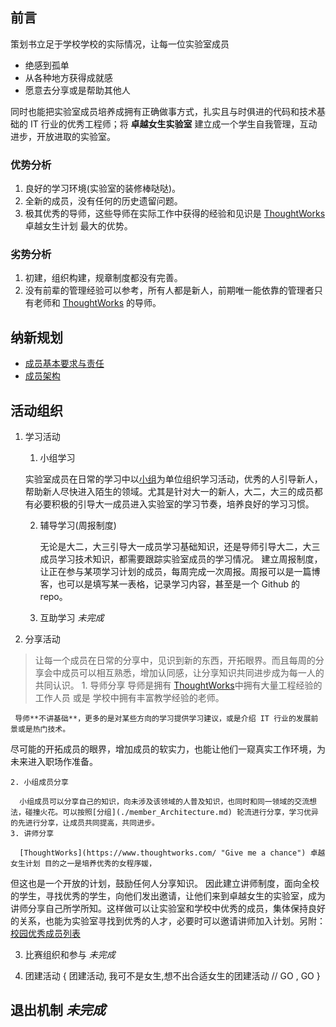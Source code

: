 ## 前言
   策划书立足于学校学校的实际情况，让每一位实验室成员
   - 绝感到孤单
   - 从各种地方获得成就感
   - 愿意去分享或是帮助其他人
    
同时也能把实验室成员培养成拥有正确做事方式，扎实且与时俱进的代码和技术基础的 
IT 行业的优秀工程师；将 **卓越女生实验室** 建立成一个学生自我管理，互动进步，开放进取的实验室。

### 优势分析
 1. 良好的学习环境(实验室的装修棒哒哒)。
 2. 全新的成员，没有任何的历史遗留问题。
 3. 极其优秀的导师，这些导师在实际工作中获得的经验和见识是 [ThoughtWorks](https://www.thoughtworks.com/ "The Best")     卓越女生计划  最大的优势。
 
### 劣势分析
 1. 初建，组织构建，规章制度都没有完善。
 2. 没有前辈的管理经验可以参考，所有人都是新人，前期唯一能依靠的管理者只有老师和
[ThoughtWorks](https://www.thoughtworks.com/ "Give me a chance") 的导师。

## 纳新规划

- [成员基本要求与责任](./member_request.md)
- [成员架构](./member_Architecture.md)

## 活动组织
 1. 学习活动
    1. 小组学习
       
      实验室成员在日常的学习中以[小组](./member_Architecture.md)为单位组织学习活动，优秀的人引导新人，帮助新人尽快进入陌生的领域。尤其是针对大一的新人，大二，大三的成员都有必要积极的引导大一成员进入实验室的学习节奏，培养良好的学习习惯。

    2. 辅导学习(周报制度)
    
         无论是大二，大三引导大一成员学习基础知识，还是导师引导大二，大三成员学习技术知识，都需要跟踪实验室成员的学习情况。
         建立周报制度，让正在参与某项学习计划的成员，每周完成一次周报。周报可以是一篇博客，也可以是填写某一表格，记录学习内容，甚至是一个 Github 的 repo。
         
    3. 互助学习            *未完成*
 
 2. 分享活动
 > 让每一个成员在日常的分享中，见识到新的东西，开拓眼界。而且每周的分享会中成员可以相互熟悉，增加认同感，让分享知识共同进步成为每一人的共同认识。
    1. 导师分享
     导师是拥有 [ThoughtWorks](https://www.thoughtworks.com/ "Give me a chance")中拥有大量工程经验的工作人员 或是
学校中拥有丰富教学经验的老师。

     导师**不讲基础**，更多的是对某些方向的学习提供学习建议，或是介绍 IT 行业的发展前景或是热门技术。
尽可能的开拓成员的眼界，增加成员的软实力，也能让他们一窥真实工作环境，为未来进入职场作准备。

    2. 小组成员分享
    
      小组成员可以分享自己的知识，向未涉及该领域的人普及知识，也同时和同一领域的交流想法，碰撞火花。可以按照[分组](./member_Architecture.md) 轮流进行分享，学习优异的先进行分享，让成员共同提高，共同进步。
    3. 讲师分享
    
      [ThoughtWorks](https://www.thoughtworks.com/ "Give me a chance") 卓越女生计划 目的之一是培养优秀的女程序媛，
但这也是一个开放的计划，鼓励任何人分享知识。
       因此建立讲师制度，面向全校的学生，寻找优秀的学生，向他们发出邀请，让他们来到卓越女生的实验室，成为讲师分享自己所学所知。这样做可以让实验室和学校中优秀的成员，集体保持良好的关系，也能为实验室寻找到优秀的人才，必要时可以邀请讲师加入计划。另附：[校园优秀成员列表](./the_best.md)
       
      

 3. 比赛组织和参与 *未完成*

 4. 团建活动
 {
   团建活动, 我可不是女生,想不出合适女生的团建活动 // GO , GO 
 }
 

## 退出机制 *未完成*


 


 

